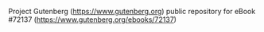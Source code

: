 Project Gutenberg (https://www.gutenberg.org) public repository
for eBook #72137 (https://www.gutenberg.org/ebooks/72137)
